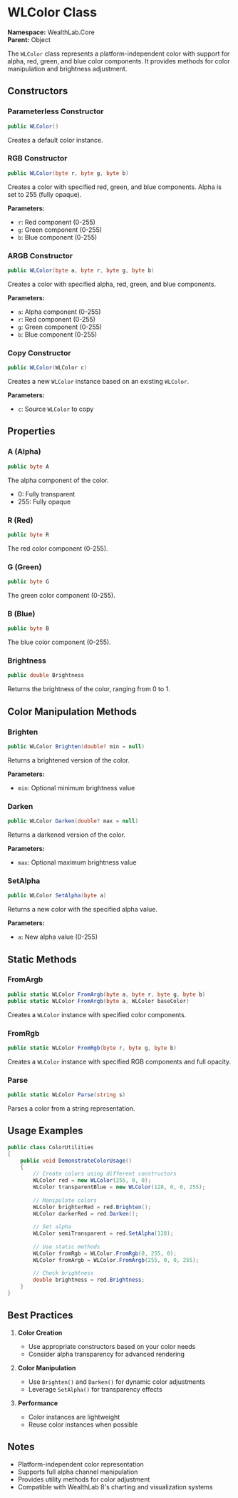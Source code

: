 # WLColor Class

**Namespace:** WealthLab.Core  
**Parent:** Object

The `WLColor` class represents a platform-independent color with support for alpha, red, green, and blue color components. It provides methods for color manipulation and brightness adjustment.

## Constructors

### Parameterless Constructor
```csharp
public WLColor()
```
Creates a default color instance.

### RGB Constructor
```csharp
public WLColor(byte r, byte g, byte b)
```
Creates a color with specified red, green, and blue components. Alpha is set to 255 (fully opaque).

**Parameters:**
- `r`: Red component (0-255)
- `g`: Green component (0-255)
- `b`: Blue component (0-255)

### ARGB Constructor
```csharp
public WLColor(byte a, byte r, byte g, byte b)
```
Creates a color with specified alpha, red, green, and blue components.

**Parameters:**
- `a`: Alpha component (0-255)
- `r`: Red component (0-255)
- `g`: Green component (0-255)
- `b`: Blue component (0-255)

### Copy Constructor
```csharp
public WLColor(WLColor c)
```
Creates a new `WLColor` instance based on an existing `WLColor`.

**Parameters:**
- `c`: Source `WLColor` to copy

## Properties

### A (Alpha)
```csharp
public byte A
```
The alpha component of the color. 
- 0: Fully transparent
- 255: Fully opaque

### R (Red)
```csharp
public byte R
```
The red color component (0-255).

### G (Green)
```csharp
public byte G
```
The green color component (0-255).

### B (Blue)
```csharp
public byte B
```
The blue color component (0-255).

### Brightness
```csharp
public double Brightness
```
Returns the brightness of the color, ranging from 0 to 1.

## Color Manipulation Methods

### Brighten
```csharp
public WLColor Brighten(double? min = null)
```
Returns a brightened version of the color.

**Parameters:**
- `min`: Optional minimum brightness value

### Darken
```csharp
public WLColor Darken(double? max = null)
```
Returns a darkened version of the color.

**Parameters:**
- `max`: Optional maximum brightness value

### SetAlpha
```csharp
public WLColor SetAlpha(byte a)
```
Returns a new color with the specified alpha value.

**Parameters:**
- `a`: New alpha value (0-255)

## Static Methods

### FromArgb
```csharp
public static WLColor FromArgb(byte a, byte r, byte g, byte b)
public static WLColor FromArgb(byte a, WLColor baseColor)
```
Creates a `WLColor` instance with specified color components.

### FromRgb
```csharp
public static WLColor FromRgb(byte r, byte g, byte b)
```
Creates a `WLColor` instance with specified RGB components and full opacity.

### Parse
```csharp
public static WLColor Parse(string s)
```
Parses a color from a string representation.

## Usage Examples

```csharp
public class ColorUtilities
{
    public void DemonstrateColorUsage()
    {
        // Create colors using different constructors
        WLColor red = new WLColor(255, 0, 0);
        WLColor transparentBlue = new WLColor(128, 0, 0, 255);
        
        // Manipulate colors
        WLColor brighterRed = red.Brighten();
        WLColor darkerRed = red.Darken();
        
        // Set alpha
        WLColor semiTransparent = red.SetAlpha(128);
        
        // Use static methods
        WLColor fromRgb = WLColor.FromRgb(0, 255, 0);
        WLColor fromArgb = WLColor.FromArgb(255, 0, 0, 255);
        
        // Check brightness
        double brightness = red.Brightness;
    }
}
```

## Best Practices

1. **Color Creation**
   - Use appropriate constructors based on your color needs
   - Consider alpha transparency for advanced rendering

2. **Color Manipulation**
   - Use `Brighten()` and `Darken()` for dynamic color adjustments
   - Leverage `SetAlpha()` for transparency effects

3. **Performance**
   - Color instances are lightweight
   - Reuse color instances when possible

## Notes

- Platform-independent color representation
- Supports full alpha channel manipulation
- Provides utility methods for color adjustment
- Compatible with WealthLab 8's charting and visualization systems 